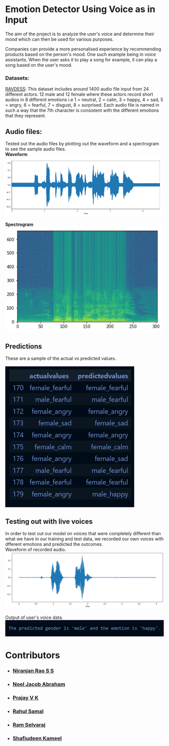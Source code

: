 # Emotion Detector Using Voice as in Input

The aim of the project is to analyze the user's voice and determine their mood which can then be used for various purposes.

Companies can provide a more personalised experience by recommending products based on the person's mood. One such example being in voice assistants. When the user asks it to play a song for example, it can play a song based on the user's mood.


### Datasets:

[RAVDESS](https://zenodo.org/record/1188976):
This dataset includes around 1400 audio file input from 24 different actors. 12 male and 12 female where these actors record short audios in 8 different emotions i.e 1 = neutral, 2 = calm, 3 = happy, 4 = sad, 5 = angry, 6 = fearful, 7 = disgust, 8 = surprised.
Each audio file is named in such a way that the 7th character is consistent with the different emotions that they represent.

## Audio files:
Tested out the audio files by plotting out the waveform and a spectrogram to see the sample audio files.<br>
**Waveform**<br>
![](images/wave.png)
<br>
<br>
**Spectrogram**<br>
![](images/spec.png)
<br>

## Predictions

These are a sample of the actual vs predicted values.
<br>
<br>
![](images/predict.png)
<br>

## Testing out with live voices
In order to test out our model on voices that were completely different than what we have in our training and test data, we recorded our own voices with dfferent emotions and predicted the outcomes.<br>
Waveform of recorded audio.
![](images/userinput.png)
<br>
<br>
Output of user's voice data.<br>
![](images/useroutput.png)

# Contributors
* ### [Niranjan Rao S S](https://github.com/NiranjanRao07)
* ### [Noel Jacob Abraham](https://github.com/NoelJacobAbraham)
* ### [Prajay V K](https://github.com/PrajayVK)
* ### [Rahul Samal](https://github.com/Omicron02)
* ### [Ram Selvaraj](https://github.com/ramselvaraj)
* ### [Shafiudeen Kameel](https://github.com/ShafiudeenKameel)
